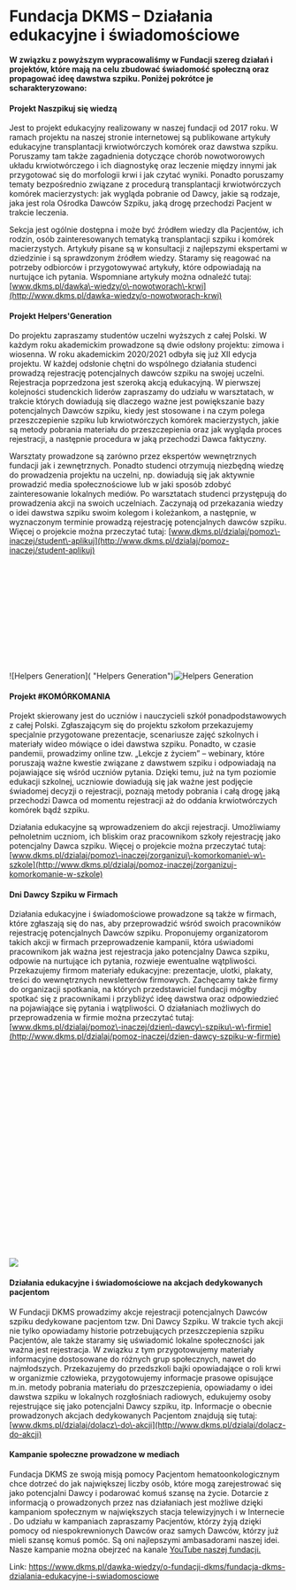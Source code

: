 # Fundacja DKMS – Działania edukacyjne i świadomościowe 

**W związku z powyższym wypracowaliśmy w Fundacji szereg działań i projektów, które mają na celu zbudować świadomość społeczną oraz propagować ideę dawstwa szpiku. Poniżej pokrótce je scharakteryzowano:**


#### Projekt Naszpikuj się wiedzą


Jest to projekt edukacyjny realizowany w naszej fundacji od 2017 roku. W ramach projektu na naszej stronie internetowej są publikowane artykuły edukacyjne transplantacji krwiotwórczych komórek oraz dawstwa szpiku. Poruszamy tam także zagadnienia dotyczące chorób nowotworowych układu krwiotwórczego i ich diagnostykę oraz leczenie między innymi jak przygotować się do morfologii krwi i jak czytać wyniki. Ponadto poruszamy tematy bezpośrednio związane z procedurą transplantacji krwiotwórczych komórek macierzystych: jak wygląda pobranie od Dawcy, jakie są rodzaje, jaka jest rola Ośrodka Dawców Szpiku, jaką drogę przechodzi Pacjent w trakcie leczenia. 


Sekcja jest ogólnie dostępna i może być źródłem wiedzy dla Pacjentów, ich rodzin, osób zainteresowanych tematyką transplantacji szpiku i komórek macierzystych. Artykuły pisane są w konsultacji z najlepszymi ekspertami w dziedzinie i są sprawdzonym źródłem wiedzy. Staramy się reagować na potrzeby odbiorców i przygotowywać artykuły, które odpowiadają na nurtujące ich pytania. Wspomniane artykuły można odnaleźć tutaj: [www.dkms.pl/dawka\-wiedzy/o\-nowotworach\-krwi](http://www.dkms.pl/dawka-wiedzy/o-nowotworach-krwi)


#### Projekt Helpers'Generation


Do projektu zapraszamy studentów uczelni wyższych z całej Polski. W każdym roku akademickim prowadzone są dwie odsłony projektu: zimowa i wiosenna. W roku akademickim 2020/2021 odbyła się już XII edycja projektu. W każdej odsłonie chętni do wspólnego działania studenci prowadzą rejestrację potencjalnych dawców szpiku na swojej uczelni. Rejestracja poprzedzona jest szeroką akcją edukacyjną. W pierwszej kolejności studenckich liderów zapraszamy do udziału w warsztatach, w trakcie których dowiadują się dlaczego ważne jest powiększanie bazy potencjalnych Dawców szpiku, kiedy jest stosowane i na czym polega przeszczepienie szpiku lub krwiotwórczych komórek macierzystych, jakie są metody pobrania materiału do przeszczepienia oraz jak wygląda proces rejestracji, a następnie procedura w jaką przechodzi Dawca faktyczny. 


Warsztaty prowadzone są zarówno przez ekspertów wewnętrznych fundacji jak i zewnętrznych. Ponadto studenci otrzymują niezbędną wiedzę do prowadzenia projektu na uczelni, np. dowiadują się jak aktywnie prowadzić media społecznościowe lub w jaki sposób zdobyć zainteresowanie lokalnych mediów. Po warsztatach studenci przystępują do prowadzenia akcji na swoich uczelniach. Zaczynają od przekazania wiedzy o idei dawstwa szpiku swoim kolegom i koleżankom, a następnie, w wyznaczonym terminie prowadzą rejestrację potencjalnych dawców szpiku. Więcej o projekcie można przeczytać tutaj: [www.dkms.pl/dzialaj/pomoz\-inaczej/student\-aplikuj](http://www.dkms.pl/dzialaj/pomoz-inaczej/student-aplikuj)


![](data:image/svg+xml;charset=utf-8,%3Csvg%20height='466'%20width='1200'%20xmlns='http://www.w3.org/2000/svg'%20version='1.1'%3E%3C/svg%3E)![Helpers Generation]( "Helpers Generation")![Helpers Generation](https://assets-eu-01.kc-usercontent.com:443/bed48093-082e-0109-4b5f-7bdadab5eedd/f15ed2c9-faf0-4450-82ac-07bb20aab7c2/aa019e7e-d9b6-43eb-bd49-f62a3efe0dce_helpers_gonna_help_2.0__1.png?w=1200&h=466&auto=format&lossless=true&fit=crop "Helpers Generation")
#### Projekt \#KOMÓRKOMANIA


Projekt skierowany jest do uczniów i nauczycieli szkół ponadpodstawowych z całej Polski. Zgłaszającym się do projektu szkołom przekazujemy specjalnie przygotowane prezentacje, scenariusze zajęć szkolnych i materiały wideo mówiące o idei dawstwa szpiku. Ponadto, w czasie pandemii, prowadzimy online tzw. „Lekcje z życiem” – webinary, które poruszają ważne kwestie związane z dawstwem szpiku i odpowiadają na pojawiające się wśród uczniów pytania. Dzięki temu, już na tym poziomie edukacji szkolnej, uczniowie dowiadują się jak ważne jest podjęcie świadomej decyzji o rejestracji, poznają metody pobrania i całą drogę jaką przechodzi Dawca od momentu rejestracji aż do oddania krwiotwórczych komórek bądź szpiku. 


Działania edukacyjne są wprowadzeniem do akcji rejestracji. Umożliwiamy pełnoletnim uczniom, ich bliskim oraz pracownikom szkoły rejestrację jako potencjalny Dawca szpiku. Więcej o projekcie można przeczytać tutaj: [www.dkms.pl/dzialaj/pomoz\-inaczej/zorganizuj\-komorkomanie\-w\-szkole](http://www.dkms.pl/dzialaj/pomoz-inaczej/zorganizuj-komorkomanie-w-szkole)


#### Dni Dawcy Szpiku w Firmach


Działania edukacyjne i świadomościowe prowadzone są także w firmach, które zgłaszają się do nas, aby przeprowadzić wśród swoich pracowników rejestrację potencjalnych Dawców szpiku. Proponujemy organizatorom takich akcji w firmach przeprowadzenie kampanii, która uświadomi pracownikom jak ważna jest rejestracja jako potencjalny Dawca szpiku, odpowie na nurtujące ich pytania, rozwieje ewentualne wątpliwości. Przekazujemy firmom materiały edukacyjne: prezentacje, ulotki, plakaty, treści do wewnętrznych newsletterów firmowych. Zachęcamy także firmy do organizacji spotkania, na których przedstawiciel fundacji mógłby spotkać się z pracownikami i przybliżyć ideę dawstwa oraz odpowiedzieć na pojawiające się pytania i wątpliwości. O działaniach możliwych do przeprowadzenia w firmie można przeczytać tutaj: [www.dkms.pl/dzialaj/pomoz\-inaczej/dzien\-dawcy\-szpiku\-w\-firmie](http://www.dkms.pl/dzialaj/pomoz-inaczej/dzien-dawcy-szpiku-w-firmie)


![](data:image/svg+xml;charset=utf-8,%3Csvg%20height='720'%20width='960'%20xmlns='http://www.w3.org/2000/svg'%20version='1.1'%3E%3C/svg%3E)![]()![](https://assets-eu-01.kc-usercontent.com:443/bed48093-082e-0109-4b5f-7bdadab5eedd/aff8985d-785e-481a-a9db-258f35c93cfa/2.jpg?w=960&h=720&auto=format&lossless=true&fit=crop)
#### Działania edukacyjne i świadomościowe na akcjach dedykowanych pacjentom


W Fundacji DKMS prowadzimy akcje rejestracji potencjalnych Dawców szpiku dedykowane pacjentom tzw. Dni Dawcy Szpiku. W trakcie tych akcji nie tylko opowiadamy historie potrzebujących przeszczepienia szpiku Pacjentów, ale także staramy się uświadomić lokalne społeczności jak ważna jest rejestracja. W związku z tym przygotowujemy materiały informacyjne dostosowane do różnych grup społecznych, nawet do najmłodszych. Przekazujemy do przedszkoli bajki opowiadające o roli krwi w organizmie człowieka, przygotowujemy informacje prasowe opisujące m.in. metody pobrania materiału do przeszczepienia, opowiadamy o idei dawstwa szpiku w lokalnych rozgłośniach radiowych, edukujemy osoby rejestrujące się jako potencjalni Dawcy szpiku, itp. Informacje o obecnie prowadzonych akcjach dedykowanych Pacjentom znajdują się tutaj: [www.dkms.pl/dzialaj/dolacz\-do\-akcji](http://www.dkms.pl/dzialaj/dolacz-do-akcji)


#### Kampanie społeczne prowadzone w mediach


Fundacja DKMS ze swoją misją pomocy Pacjentom hematoonkologicznym chce dotrzeć do jak największej liczby osób, które mogą zarejestrować się jako potencjalni Dawcy i podarować komuś szansę na życie. Dotarcie z informacją o prowadzonych przez nas działaniach jest możliwe dzięki kampaniom społecznym w największych stacja telewizyjnych i w Internecie . Do udziału w kampaniach zapraszamy Pacjentów, którzy żyją dzięki pomocy od niespokrewnionych Dawców oraz samych Dawców, którzy już mieli szansę komuś pomóc. Są oni najlepszymi ambasadorami naszej idei. Nasze kampanie można obejrzeć na kanale [YouTube naszej fundacji.](https://www.youtube.com/c/fundacjadkms)


  




Link: https://www.dkms.pl/dawka-wiedzy/o-fundacji-dkms/fundacja-dkms-dzialania-edukacyjne-i-swiadomosciowe
